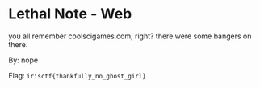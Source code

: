 # Lethal Note - Web

you all remember coolscigames.com, right? there were some bangers on there.

By: nope

Flag: `irisctf{thankfully_no_ghost_girl}`
